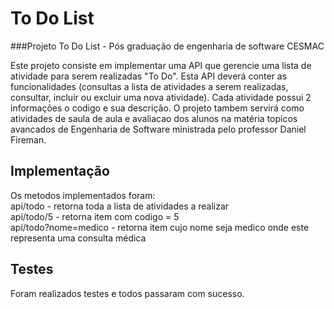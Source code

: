 # To Do List
###Projeto To Do List - Pós graduação de engenharia de software CESMAC   

Este projeto consiste em implementar uma API que gerencie uma lista de atividade para serem realizadas "To Do". Esta API deverá conter as funcionalidades (consultas a lista de atividades a serem realizadas, consultar, incluir ou excluir uma nova atividade). Cada atividade possui 2 informações o codigo e sua descrição. O projeto tambem servirá como atividades de saula de aula e avaliacao dos alunos na matéria topicos avancados de Engenharia de Software ministrada pelo professor Daniel Fireman.

## Implementação
Os metodos implementados foram:  
  api/todo - retorna toda a lista de atividades a realizar  
  api/todo/5 - retorna item com codigo = 5  
  api/todo?nome=medico - retorna item cujo nome seja medico onde este representa uma consulta médica  
  
## Testes
Foram realizados testes e todos passaram com sucesso.


